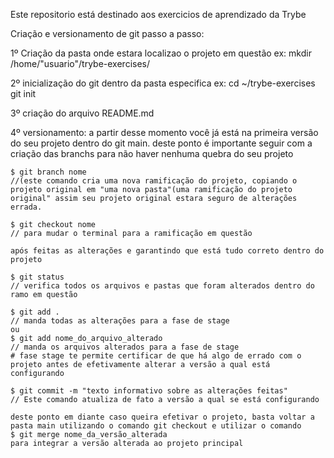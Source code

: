 Este repositorio está destinado aos exercicios de aprendizado da Trybe

Criação e versionamento de git passo a passo:

1º Criação da pasta onde estara localizao o projeto em questão
ex:
    mkdir /home/"usuario"/trybe-exercises/


2º inicialização do git dentro da pasta especifica
ex:
    cd ~/trybe-exercises
    git init

3º criação do arquivo README.md

4º versionamento: 
   a partir desse momento você já está na primeira versão do seu projeto dentro do git main.
   deste ponto é importante seguir com a criação das branchs para não haver nenhuma quebra do seu projeto

    $ git branch nome
    //(este comando cria uma nova ramificação do projeto, copiando o projeto original em "uma nova pasta"(uma ramificação do projeto original" assim seu projeto original estara seguro de alterações errada.
    
    $ git checkout nome
    // para mudar o terminal para a ramificação em questão
    
    após feitas as alterações e garantindo que está tudo correto dentro do projeto
    
    $ git status
    // verifica todos os arquivos e pastas que foram alterados dentro do ramo em questão
    
    $ git add .
    // manda todas as alterações para a fase de stage
    ou
    $ git add nome_do_arquivo_alterado
    // manda os arquivos alterados para a fase de stage
    # fase stage te permite certificar de que há algo de errado com o projeto antes de efetivamente alterar a versão a qual está configurando
    
    $ git commit -m "texto informativo sobre as alterações feitas"
    // Este comando atualiza de fato a versão a qual se está configurando
    
    deste ponto em diante caso queira efetivar o projeto, basta voltar a pasta main utilizando o comando git checkout e utilizar o comando
    $ git merge nome_da_versão_alterada
    para integrar a versão alterada ao projeto principal
